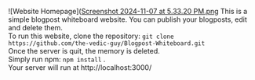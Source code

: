 ![Website Homepage]([Screenshot 2024-11-07 at 5.33.20 PM.png](https://raw.githubusercontent.com/the-vedic-guy/Blogpost-Whiteboard/refs/heads/main/Screenshot%202024-11-07%20at%205.33.20%20PM.png?raw=true)
This is a simple blogpost whiteboard website. You can publish your blogposts, edit and delete them. <br>
To run this website, clone the repository: `git clone https://github.com/the-vedic-guy/Blogpost-Whiteboard.git` <br>
Once the server is quit, the memory is deleted. <br>
Simply run npm: `npm install` . <br>
Your server will run at http://localhost:3000/
